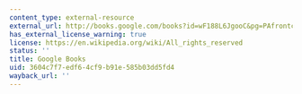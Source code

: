 ```yaml
---
content_type: external-resource
external_url: http://books.google.com/books?id=wF188L6JgooC&pg=PAfrontcover#v=onepage
has_external_license_warning: true
license: https://en.wikipedia.org/wiki/All_rights_reserved
status: ''
title: Google Books
uid: 3604c7f7-edf6-4cf9-b91e-585b03dd5fd4
wayback_url: ''
---
```

